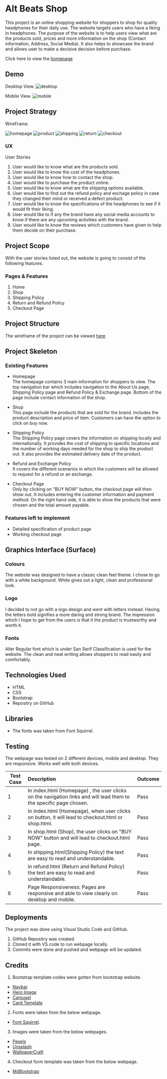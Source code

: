 # <b>Alt Beats Shop</b>
This project is an online shopping website for shoppers to shop for quality headphones for their daily use. The website targets users who have a liking in headphones. The purpose of the website is to help users view what are the products sold, prices and more information on the shop (Contact information, Address, Social Media). It also helps to showcase the brand and allows user to make a decisive decision before purchase. 

Click here to view the [homepage](https://darylnzl.github.io/TGC-Project-1/)

## Demo

Desktop View.
![desktop](/images/readme/desktop.png "desktop")

Mobile View.
![mobile](/images/readme/mobile.png "mobile")

## Project Strategy

WireFrame. 

![homepage](/images/wireframe/homepage.jpg "homepage")
![product](/images/wireframe/product.jpg "product")
![shipping](/images/wireframe/shipping.jpg "shipping")
![return](/images/wireframe/return.jpg "return")
![checkout](/images/wireframe/checkout.jpg "checkout")

### UX

User Stories
1. User would like to know what are the products sold.
2. User would like to know the cost of the headphones.
3. User would like to know how to contact the shop.
4. User would like to purchase the product online. 
5. User would like to know what are the shipping options available. 
6. User would like to find out the refund policy and exchage policy in case they changed their mind or received a defect product.
7. User would like to know the specifications of the headphones to see if it would fit their liking. 
8. User would like to if any the brand have any social media accounts to know if there are any upcoming activities with the brand.
9. User would like to know the reviews which customers have given to help them decide on their purchase.

## Project Scope

With the user stories listed out, the website is going to consist of the following features.

### Pages & Features
1. Home
2. Shop
3. Shipping Policy
4. Return and Refund Policy
5. Checkout Page

## Project Structure

The wireframe of the project can be viewed [here](www.google.com.sg)

## Project Skeleton

### Existing Features
- Homepage\
The homepage contains 3 main information for shoppers to view. The top navigation bar which includes navigation to the About Us page, Shipping Policy page and Refund Policy & Exchange page. Bottom of the page include contact information of the shop. 

- Shop\
This page include the products that are sold for the brand. Includes the product description and price of item. Customers can have the option to click on buy now. 

- Shipping Policy\
The Shipping Policy page covers the information on shipping locally and internationally. It provides the cost of shipping to specific locations and the number of working days needed for the shop to ship the product out. It also provides the estimated delivery date of the product. 

- Refund and Exchange Policy\
It covers the different scenarios in which the customers will be allowed to request for a refund or an exchange. 

- Checkout Page\
Only by clicking on "BUY NOW" button, the checkout page will then show out. It includes entering the customer information and payment method. On the right hand side, it is able to show the products that were chosen and the total amount payable. 

### Features left to implement
- Detailed specification of product page
- Working checkout page

## Graphics Interface (Surface)

### Colours
The website was designed to have a classic clean feel theme. I chose to go with a white background. White gives out a light, clean and professional look. 

### Logo
I decided to not go with a logo design and went with letters instead. Having the letters bold signifies a more daring and strong brand. The impression which I hope to get from the users is that it the product is trustworthy and worth it. 

### Fonts
Aller Regular font which is under San Serif Classification is used for the website. The clean and neat writing allows shoppers to read easily and comfortably. 

## Technologies Used

- HTML
- CSS
- Bootstrap
- Repositry on GitHub

## Libraries
- The fonts was taken from Font Squirrel. 

## Testing

The webpage was tested on 2 different devices, mobile and desktop. They are responsive. Works well with both devices. 

| Test Case  | Description          | Outcome  |
| ------------- |:-------------| -----|
| 1         | In index.html (Homepage) , the user clicks on the navigation links and will lead them to the specific page chosen. | Pass |
| 2        | In index.html (Homepage), when user clicks on button, it will lead to checkout.html or shop.html. | Pass |
|3 | In shop.html (Shop), the user clicks on "BUY NOW" button and will lead to checkout.html page. | Pass|
| 4 | In shipping.html(Shipping Policy) the text are easy to read and understandable. | Pass |
| 5 | in refund.html (Return and Refund Policy) the text are easy to read and understandable. | Pass | 
| 6 | Page Responsiveness: Pages are responsive and able to view clearly on desktop and mobile. | Pass|



## Deployments

The project was done using Visual Studio Code and GitHub. 

1) GitHub Repositry was created. 
2) Cloned it with VS code to run webpage locally.
3) Commits were done and pushed and webpage will be updated. 

## Credits

1) Bootstrap template codes were gotten from bootstrap website. 
- [Navbar](https://getbootstrap.com/docs/4.0/components/navbar/)
- [Hero Image](https://www.w3schools.com/howto/howto_css_hero_image.asp)
- [Carousel](https://www.w3schools.com/bootstrap/bootstrap_carousel.asp)
- [Card Template](https://getbootstrap.com/docs/4.0/components/card/)

2) Fonts were taken from the below webpage. 
- [Font Squirrel](https://www.fontsquirrel.com/). 

3) Images were taken from the below webpages.
- [Pexels](https://www.pexels.com/search/Headphones/)
- [Unsplash](https://unsplash.com/s/photos/headphones)
- [WallpaperCraft](https://wallpaperscraft.com/download/headphones_hand_levitation_131113/1920x1080)

4) Checkout form template was taken from the below webpage.
- [MdBootstrap](https://mdbootstrap.com/snippets/jquery/mdbootstrap/102381)



